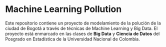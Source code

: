 # Machine Learning Pollution 

Este repositorio contiene un proyecto de modelamiento de la polución de la ciudad de Bogotá a través de técnicas de Machine Learning y Big Data. El proyecto está enmarcado en las clases de **Big Data** y **Ciencia de Datos** del Posgrado en Estadística de la Universidad Nacional de Colombia. 
